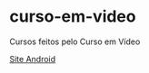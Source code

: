 # curso-em-video
Cursos feitos pelo Curso em Vídeo

<a href="[#](https://alissonasj.github.io/curso-em-video/html5-css3/site-android/android.html)"> Site Android </a>
